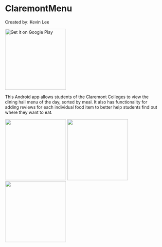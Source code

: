 # ClaremontMenu
Created by: Kevin Lee

<a href='https://play.google.com/store/apps/details?id=com.ksl.kevinlee.claremontmenu&pcampaignid=MKT-Other-global-all-co-prtnr-py-PartBadge-Mar2515-1'><img alt='Get it on Google Play' src='https://play.google.com/intl/en_us/badges/images/generic/en_badge_web_generic.png' width="200"/></a>

This Android app allows students of the Claremont Colleges to view the dining hall menu of the day,
sorted by meal. It also has functionality for adding reviews for each individual food item to
better help students find out where they want to eat.

<img src ="https://cloud.githubusercontent.com/assets/18518686/24315796/9bb0daa2-10a6-11e7-99c2-06edb5274882.png" width="200">            <img src="https://cloud.githubusercontent.com/assets/18518686/24315797/a12c2586-10a6-11e7-9c87-bef97265ed66.png" width="200">
<img src="https://cloud.githubusercontent.com/assets/18518686/24315799/a2eeb190-10a6-11e7-8cc0-710ff156ab72.png" width="200">
